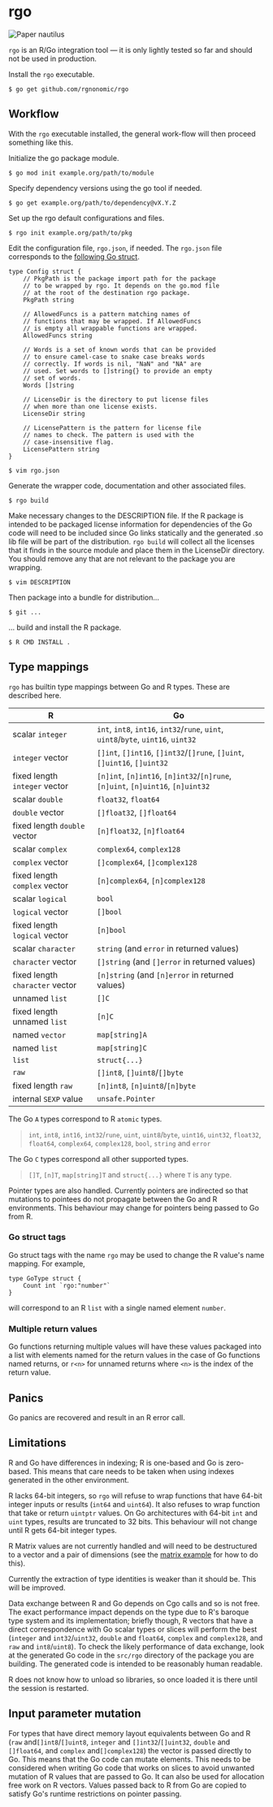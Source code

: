 # rgo

![[Paper nautilus](https://archive.org/details/icefalopodiviven00jatt)](Argonauta_argo.png)

`rgo` is an R/Go integration tool — it is only lightly tested so far and should not be used in production.

Install the `rgo` executable.

```
$ go get github.com/rgnonomic/rgo
```

## Workflow

With the `rgo` executable installed, the general work-flow will then proceed something like this.

Initialize the go package module.

```
$ go mod init example.org/path/to/module
```

Specify dependency versions using the go tool if needed.

```
$ go get example.org/path/to/dependency@vX.Y.Z
```

Set up the rgo default configurations and files.

```
$ rgo init example.org/path/to/pkg
```

Edit the configuration file, `rgo.json`, if needed. The `rgo.json` file corresponds to the [following Go struct](https://pkg.go.dev/github.com/rgonomic/rgo/internal/rgo?tab=doc#Config).
```
type Config struct {
	// PkgPath is the package import path for the package
	// to be wrapped by rgo. It depends on the go.mod file
	// at the root of the destination rgo package.
	PkgPath string

	// AllowedFuncs is a pattern matching names of
	// functions that may be wrapped. If AllowedFuncs
	// is empty all wrappable functions are wrapped.
	AllowedFuncs string

	// Words is a set of known words that can be provided
	// to ensure camel-case to snake case breaks words
	// correctly. If words is nil, "NaN" and "NA" are
	// used. Set words to []string{} to provide an empty
	// set of words.
	Words []string

	// LicenseDir is the directory to put license files
	// when more than one license exists.
	LicenseDir string

	// LicensePattern is the pattern for license file
	// names to check. The pattern is used with the
	// case-insensitive flag.
	LicensePattern string
}
```

```
$ vim rgo.json
```

Generate the wrapper code, documentation and other associated files.

```
$ rgo build
```

Make necessary changes to the DESCRIPTION file.
If the R package is intended to be packaged license information for dependencies of the Go code will need to be included since Go links statically and the generated .so lib file will be part of the distribution. `rgo build` will collect all the licenses that it finds in the source module and place them in the LicenseDir directory. You should remove any that are not relevant to the package you are wrapping.

```
$ vim DESCRIPTION
```

Then package into a bundle for distribution...

```
$ git ...
```

... build and install the R package.

```
$ R CMD INSTALL .
```

## Type mappings

`rgo` has builtin type mappings between Go and R types. These are described here.

| R                               | Go                                                                                 |
|---------------------------------|------------------------------------------------------------------------------------|
| scalar `integer`                | `int`, `int8`, `int16`, `int32`/`rune`, `uint`, `uint8`/`byte`, `uint16`, `uint32` |
| `integer` vector                | `[]int`, `[]int16`, `[]int32`/`[]rune`, `[]uint`, `[]uint16`, `[]uint32`           |
| fixed length `integer` vector   | `[n]int`, `[n]int16`, `[n]int32`/`[n]rune`, `[n]uint`, `[n]uint16`, `[n]uint32`    |
| scalar `double`                 | `float32`, `float64`                                                               |
| `double` vector                 | `[]float32`, `[]float64`                                                           |
| fixed length `double` vector    | `[n]float32`, `[n]float64`                                                         |
| scalar `complex`                | `complex64`, `complex128`                                                          |
| `complex` vector                | `[]complex64`, `[]complex128`                                                      |
| fixed length `complex` vector   | `[n]complex64`, `[n]complex128`                                                    |
| scalar `logical`                | `bool`                                                                             |
| `logical` vector                | `[]bool`                                                                           |
| fixed length `logical` vector   | `[n]bool`                                                                          |
| scalar `character`              | `string` (and `error` in returned values)                                          |
| `character` vector              | `[]string` (and `[]error` in returned values)                                      |
| fixed length `character` vector | `[n]string` (and `[n]error` in returned values)                                    |
| unnamed `list`                  | `[]C`                                                                              |
| fixed length unnamed `list`     | `[n]C`                                                                             |
| named `vector`                  | `map[string]A`                                                                     |
| named `list`                    | `map[string]C`                                                                     |
| `list`                          | `struct{...}`                                                                      |
| `raw`                           | `[]int8`, `[]uint8`/`[]byte`                                                       |
| fixed length `raw`              | `[n]int8`, `[n]uint8`/`[n]byte`                                                    |
| internal `SEXP` value           | `unsafe.Pointer`                                                                   |

The Go `A` types correspond to R `atomic` types.

> `int`, `int8`, `int16`, `int32`/`rune`, `uint`, `uint8`/`byte`, `uint16`, `uint32`, `float32`, `float64`, `complex64`, `complex128`, `bool`, `string` and `error`

The Go `C` types correspond all other supported types.

> `[]T`, `[n]T`, `map[string]T` and `struct{...}` where `T` is any type.


Pointer types are also handled. Currently pointers are indirected so that mutations to pointees do not propagate between the Go and R environments. This behaviour may change for pointers being passed to Go from R.


### Go struct tags

Go struct tags with the name `rgo` may be used to change the R value's name mapping. For example,

```
type GoType struct {
	Count int `rgo:"number"`
}
```

will correspond to an R `list` with a single named element `number`.


### Multiple return values

Go functions returning multiple values will have these values packaged into a list with elements named for the return values in the case of Go functions named returns, or `r<n>` for unnamed returns where `<n>` is the index of the return value.


## Panics

Go panics are recovered and result in an R error call.


## Limitations

R and Go have differences in indexing; R is one-based and Go is zero-based. This means that care needs to be taken when using indexes generated in the other environment.

R lacks 64-bit integers, so `rgo` will refuse to wrap functions that have 64-bit integer inputs or results (`int64` and `uint64`). It also refuses to wrap function that take or return `uintptr` values. On Go architectures with 64-bit `int` and `uint` types, results are truncated to 32 bits. This behaviour will not change until R gets 64-bit integer types.

R Matrix values are not currently handled and will need to be destructured to a vector and a pair of dimensions (see the [matrix example](examples/cca) for how to do this).

Currently the extraction of type identities is weaker than it should be. This will be improved.

Data exchange between R and Go depends on Cgo calls and so is not free. The exact performance impact depends on the type due to R's baroque type system and its implementation; briefly though, R vectors that have a direct correspondence with Go scalar types or slices will perform the best (`integer` and `int32`/`uint32`, `double` and `float64`, `complex` and `complex128`, and `raw` and `int8`/`uint8`). To check the likely performance of data exchange, look at the generated Go code in the `src/rgo` directory of the package you are building. The generated code is intended to be reasonably human readable.

R does not know how to unload so libraries, so once loaded it is there until the session is restarted.

## Input parameter mutation

For types that have direct memory layout equivalents between Go and R (`raw` and`[]int8`/`[]uint8`, `integer` and `[]int32`/`[]uint32`, `double` and `[]float64`, and `complex` and`[]complex128`) the vector is passed directly to Go. This means that the Go code can mutate elements. This needs to be considered when writing Go code that works on slices to avoid unwanted mutation of R values that are passed to Go. It can also be used for allocation free work on R vectors. Values passed back to R from Go are copied to satisfy Go's runtime restrictions on pointer passing.